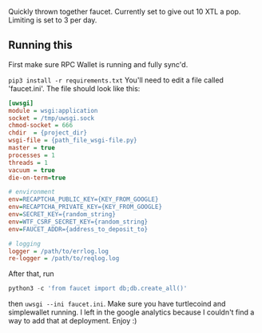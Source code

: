 Quickly thrown together faucet. Currently set to give out 10 XTL a pop. Limiting is set to 3 per day.



## Running this
First make sure RPC Wallet is running and fully sync'd.

`pip3 install -r requirements.txt`
You'll need to edit a file called 'faucet.ini'. The file should look like this:
```ini
[uwsgi]
module = wsgi:application
socket = /tmp/uwsgi.sock
chmod-socket = 666
chdir  = {project_dir}
wsgi-file = {path_file_wsgi-file.py}
master = true
processes = 1
threads = 1
vacuum = true
die-on-term=true

# environment
env=RECAPTCHA_PUBLIC_KEY={KEY_FROM_GOOGLE}
env=RECAPTCHA_PRIVATE_KEY={KEY_FROM_GOOGLE}
env=SECRET_KEY={random_string}
env=WTF_CSRF_SECRET_KEY={random_string}
env=FAUCET_ADDR={address_to_deposit_to}

# logging
logger = /path/to/errlog.log
re-logger = /path/to/reqlog.log
```

After that, run 
```python
python3 -c 'from faucet import db;db.create_all()'
```
then `uwsgi --ini faucet.ini`. Make sure you have turtlecoind and simplewallet running.
I left in the google analytics because I couldn't find a way to add that at deployment. Enjoy :)
